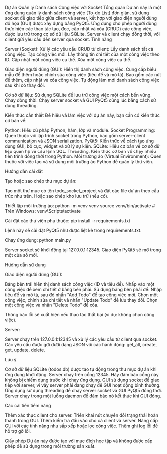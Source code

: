 Dự án Quản lý Danh sách Công việc với Socket
Tổng quan
Dự án này là một ứng dụng quản lý danh sách công việc (To-do List) đơn giản, sử dụng socket để giao tiếp giữa client và server, kết hợp với giao diện người dùng đồ họa (GUI) được xây dựng bằng PyQt5. Ứng dụng cho phép người dùng thực hiện các thao tác tạo, đọc, cập nhật và xóa (CRUD) các công việc, được lưu trữ trong cơ sở dữ liệu SQLite. Server và client chạy đồng thời, với client gửi yêu cầu đến server qua socket.
Tính năng

Server (Socket):
Xử lý các yêu cầu CRUD từ client:
Lấy danh sách tất cả công việc.
Tạo công việc mới.
Lấy thông tin chi tiết của một công việc theo ID.
Cập nhật một công việc cụ thể.
Xóa một công việc cụ thể.




Giao diện người dùng (GUI):
Hiển thị danh sách công việc.
Cung cấp biểu mẫu để thêm hoặc chỉnh sửa công việc (tiêu đề và mô tả).
Bao gồm các nút để thêm, cập nhật và xóa công việc.
Tự động làm mới danh sách công việc sau khi có thay đổi.


Cơ sở dữ liệu: Sử dụng SQLite để lưu trữ công việc một cách bền vững.
Chạy đồng thời: Chạy server socket và GUI PyQt5 cùng lúc bằng cách sử dụng threading.



Kiến thức cần thiết
Để hiểu và làm việc với dự án này, bạn cần có kiến thức cơ bản về:

Python: Hiểu cú pháp Python, hàm, lớp và module.
Socket Programming: Quen thuộc với lập trình socket trong Python, bao gồm server-client communication và JSON serialization.
PyQt5: Kiến thức về cách tạo ứng dụng GUI, bố cục, widget và xử lý sự kiện.
SQLite: Hiểu cơ bản về cơ sở dữ liệu quan hệ và câu lệnh SQL.
Threading: Kiến thức cơ bản về chạy nhiều tiến trình đồng thời trong Python.
Môi trường ảo (Virtual Environment): Quen thuộc với việc tạo và sử dụng môi trường ảo Python để quản lý thư viện.

Hướng dẫn cài đặt

Tạo hoặc sao chép thư mục dự án:

Tạo một thư mục có tên todo_socket_project và đặt các file dự án theo cấu trúc như trên.
Hoặc sao chép kho lưu trữ (nếu có).


Thiết lập môi trường ảo:
python -m venv venv
source venv/bin/activate  # Trên Windows: venv\Scripts\activate


Cài đặt các thư viện phụ thuộc:
pip install -r requirements.txt

Lệnh này sẽ cài đặt PyQt5 như được liệt kê trong requirements.txt.

Chạy ứng dụng:
python main.py


Server socket sẽ khởi động tại 127.0.0.1:12345.
Giao diện PyQt5 sẽ mở trong một cửa sổ mới.



Hướng dẫn sử dụng

Giao diện người dùng (GUI):

Bảng bên trái hiển thị danh sách công việc (ID và tiêu đề).
Nhấp vào một công việc để xem chi tiết ở bảng bên phải.
Sử dụng bảng bên phải để:
Nhập tiêu đề và mô tả, sau đó nhấn "Add Todo" để tạo công việc mới.
Chọn một công việc, chỉnh sửa chi tiết và nhấn "Update Todo" để lưu thay đổi.
Chọn một công việc và nhấn "Delete Todo" để xóa.


Thông báo lỗi sẽ xuất hiện nếu thao tác thất bại (ví dụ: không chọn công việc).


Server:

Server chạy trên 127.0.0.1:12345 và xử lý các yêu cầu từ client qua socket.
Các yêu cầu được gửi dưới dạng JSON với các hành động: get_all, create, get, update, delete.



Lưu ý

Cơ sở dữ liệu SQLite (todos.db) được tạo tự động trong thư mục dự án khi ứng dụng khởi động.
Server chạy trên cổng 12345. Hãy đảm bảo cổng này không bị chiếm dụng trước khi chạy ứng dụng.
GUI sử dụng socket để giao tiếp với server, vì vậy server phải đang chạy để GUI hoạt động bình thường.
Ứng dụng sử dụng threading để chạy server socket và GUI PyQt5 đồng thời. Server chạy trong một luồng daemon để đảm bảo nó kết thúc khi GUI đóng.

Các cải tiến tiềm năng

Thêm xác thực client cho server.
Triển khai nút chuyển đổi trạng thái hoàn thành trong GUI.
Thêm kiểm tra đầu vào cho cả client và server.
Nâng cấp GUI với các tính năng như sắp xếp hoặc lọc công việc.
Thêm ghi log lỗi để hỗ trợ gỡ lỗi.

Giấy phép
Dự án này được tạo với mục đích học tập và không được cấp phép để sử dụng trong môi trường sản xuất.
